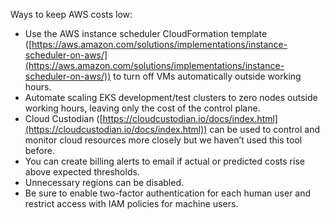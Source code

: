 Ways to keep AWS costs low:
- Use the AWS instance scheduler CloudFormation template ([https://aws.amazon.com/solutions/implementations/instance-scheduler-on-aws/](https://aws.amazon.com/solutions/implementations/instance-scheduler-on-aws/)) to turn off VMs automatically outside working hours.
- Automate scaling EKS development/test clusters to zero nodes outside working hours, leaving only the cost of the control plane.
- Cloud Custodian ([https://cloudcustodian.io/docs/index.html](https://cloudcustodian.io/docs/index.html)) can be used to control and monitor cloud resources more closely but we haven’t used this tool before.
- You can create billing alerts to email if actual or predicted costs rise above expected thresholds.
- Unnecessary regions can be disabled.
- Be sure to enable two-factor authentication for each human user and restrict access with IAM policies for machine users.